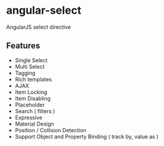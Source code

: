 # angular-select

AngularJS select directive

## Features

- Single Select
- Multi Select
- Tagging
- Rich templates
- AJAX
- Item Locking
- Item Disabling
- Placeholder
- Search ( filters )
- Expressive
- Material Design
- Position / Collision Detection
- Support Object and Property Binding ( track by, value as )
